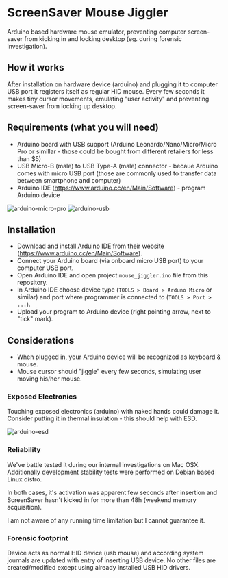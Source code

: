 # ScreenSaver Mouse Jiggler

Arduino based hardware mouse emulator, preventing computer screen-saver from kicking in
and locking desktop (eg. during forensic investigation).

## How it works

After installation on hardware device (arduino) and plugging it to computer USB port it
registers itself as regular HID mouse. Every few seconds it makes tiny cursor movements,
emulating "user activity" and preventing screen-saver from locking up desktop.

## Requirements (what you will need)

  * Arduino board with USB support (Arduino Leonardo/Nano/Micro/Micro Pro or simillar - those could be bought from different retailers for less than $5)
  * USB Micro-B (male) to USB Type-A (male) connector - becaue Arduino comes with micro USB port (those are commonly used to transfer data between smartphone and computer)
  * Arduino IDE (https://www.arduino.cc/en/Main/Software) - program Arduino device

![arduino-micro-pro](https://raw.githubusercontent.com/nshadov/screensaver-mouse-jiggler/master/docs/img/arduino-1.jpg)
![arduino-usb](https://raw.githubusercontent.com/nshadov/screensaver-mouse-jiggler/master/docs/img/arduino-2.jpg)

## Installation

  - Download and install Arduino IDE from their website (https://www.arduino.cc/en/Main/Software).
  - Connect your Arduino board (via onboard micro USB port) to your computer USB port.
  - Open Arduino IDE and open project ```mouse_jiggler.ino``` file from this repository.
  - In Arduino IDE choose device type (```TOOLS > Board > Arduno Micro``` or similar) and port where programmer is connected to (```TOOLS > Port > ...```).
  - Upload your program to Arduino device (right pointing arrow, next to "tick" mark).

## Considerations

  * When plugged in, your Arduino device will be recognized as keyboard & mouse.
  * Mouse cursor should "jiggle" every few seconds, simulating user moving his/her mouse.

### Exposed Electronics

Touching exposed electronics (arduino) with naked hands could damage it. Consider putting it in thermal insulation - this should help with ESD.

![arduino-esd](https://raw.githubusercontent.com/nshadov/screensaver-mouse-jiggler/master/docs/img/arduino-3.jpg)

### Reliability

We've battle tested it during our internal investigations on Mac OSX. Additionally development stability tests were performed on Debian based Linux distro.

In both cases, it's activation was apparent few seconds after insertion and ScreenSaver hasn't kicked in for more than 48h (weekend memory acquisition).

I am not aware of any running time limitation but I cannot guarantee it.

### Forensic footprint

Device acts as normal HID device (usb mouse) and according system journals are updated with entry of inserting USB device. No other files are created/modified except using already installed USB HID drivers.

